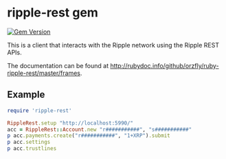 ripple-rest gem
===============

[![Gem Version](https://badge.fury.io/rb/ripple-rest.svg)](http://badge.fury.io/rb/ripple-rest)

This is a client that interacts with the Ripple network using the Ripple REST APIs.

The documentation can be found at http://rubydoc.info/github/orzfly/ruby-ripple-rest/master/frames.

Example
-------

```ruby
require 'ripple-rest'

RippleRest.setup "http://localhost:5990/"
acc = RippleRest::Account.new "r###########", "s###########"
p acc.payments.create("r###########", "1+XRP").submit
p acc.settings
p acc.trustlines
```


